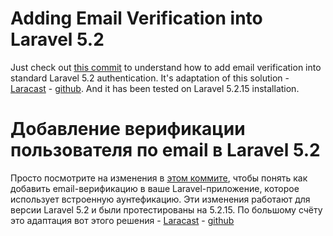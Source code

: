 # Adding Email Verification into Laravel 5.2

Just check out [this commit](https://bitbucket.org/gines/email-verification-in-laravel-5.2/commits/926df8e1db8c899ecfa04e2f813c3fe2c70a9077) to understand how to add email verification into standard Laravel 5.2 authentication. It's adaptation of this solution - [Laracast](https://laracasts.com/lessons/email-verification-in-laravel) - [github](https://github.com/laracasts/Email-Verification-In-Laravel). And it has been tested on Laravel 5.2.15 installation.

# Добавление верификации пользователя по email в Laravel 5.2

Просто посмотрите на изменения в [этом коммите](https://bitbucket.org/gines/email-verification-in-laravel-5.2/commits/926df8e1db8c899ecfa04e2f813c3fe2c70a9077), чтобы понять как добавить email-верификацию в ваше Laravel-приложение, которое использует встроенную аунтефикацию. Эти изменения работают для версии Laravel 5.2 и были протестированы на 5.2.15. 
По большому счёту это адаптация вот этого решения - [Laracast](https://laracasts.com/lessons/email-verification-in-laravel) - [github](https://github.com/laracasts/Email-Verification-In-Laravel)